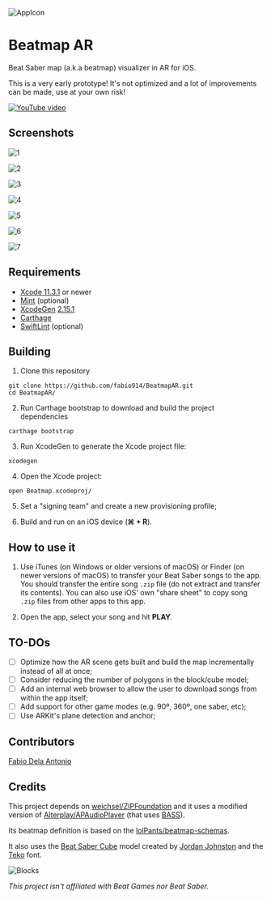![AppIcon](Images/AppIcon.png)

# Beatmap AR

Beat Saber map (a.k.a beatmap) visualizer in AR for iOS.

This is a very early prototype! It's not optimized and a lot of improvements can be made, use at your own risk!

[![YouTube video](Images/Screenshots/youtube.jpg)](https://www.youtube.com/watch?v=VYCqqi2B0t0)

## Screenshots

![1](Images/Screenshots/1.jpg)

![2](Images/Screenshots/2.jpg)

![3](Images/Screenshots/3.jpg)

![4](Images/Screenshots/4.jpg)

![5](Images/Screenshots/5.jpg)

![6](Images/Screenshots/6.jpg)

![7](Images/Screenshots/7.jpg)

## Requirements

- [Xcode 11.3.1](https://developer.apple.com/xcode/) or newer
- [Mint](https://github.com/yonaskolb/Mint) (optional)
- [XcodeGen](https://github.com/yonaskolb/XcodeGen) [2.15.1](https://github.com/yonaskolb/XcodeGen/releases/tag/2.15.1)
- [Carthage](https://github.com/Carthage/Carthage)
- [SwiftLint](https://github.com/realm/SwiftLint) (optional)

## Building

1. Clone this repository

```shell
git clone https://github.com/fabio914/BeatmapAR.git
cd BeatmapAR/
```

2. Run Carthage bootstrap to download and build the project dependencies

```shell
carthage bootstrap
```

3. Run XcodeGen to generate the Xcode project file:

```shell
xcodegen
```

4. Open the Xcode project:

```shell
open Beatmap.xcodeproj/
```

5. Set a "signing team" and create a new provisioning profile;

6. Build and run on an iOS device (**⌘ + R**).

## How to use it

1. Use iTunes (on Windows or older versions of macOS) or Finder (on newer versions of macOS) to transfer your Beat Saber songs to the app. You should transfer the entire song `.zip` file (do not extract and transfer its contents). You can also use iOS' own "share sheet" to copy song `.zip` files from other apps to this app.

2. Open the app, select your song and hit **PLAY**.

## TO-DOs

 - [ ] Optimize how the AR scene gets built and build the map incrementally instead of all at once;
 - [ ] Consider reducing the number of polygons in the block/cube model;
 - [ ] Add an internal web browser to allow the user to download songs from within the app itself;
 - [ ] Add support for other game modes (e.g. 90º, 360º, one saber, etc);
 - [ ] Use ARKit's plane detection and anchor;

## Contributors

[Fabio Dela Antonio](http://github.com/fabio914)

## Credits

This project depends on [weichsel/ZIPFoundation](https://github.com/weichsel/ZIPFoundation) and it uses a modified version of [Alterplay/APAudioPlayer](https://github.com/Alterplay/APAudioPlayer) (that uses [BASS](http://www.un4seen.com/bass.html)).

Its beatmap definition is based on the [lolPants/beatmap-schemas](https://github.com/lolPants/beatmap-schemas).

It also uses the [Beat Saber Cube](https://www.thingiverse.com/thing:3387776) model created by [Jordan Johnston](https://www.thingiverse.com/Godsblade/about) and the [Teko](https://fonts.google.com/specimen/Teko) font.

![Blocks](Images/blocks.png)

*This project isn't affiliated with Beat Games nor Beat Saber.*
